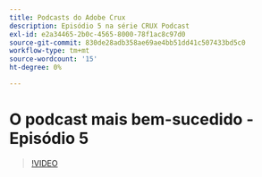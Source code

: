 ```yaml
---
title: Podcasts do Adobe Crux
description: Episódio 5 na série CRUX Podcast
exl-id: e2a34465-2b0c-4565-8000-78f1ac8c97d0
source-git-commit: 830de28adb358ae69ae4bb51dd41c507433bd5c0
workflow-type: tm+mt
source-wordcount: '15'
ht-degree: 0%

---
```


# O podcast mais bem-sucedido - Episódio 5

>[!VIDEO](https://video.tv.adobe.com/v/3428867?quality=12learn=on)
